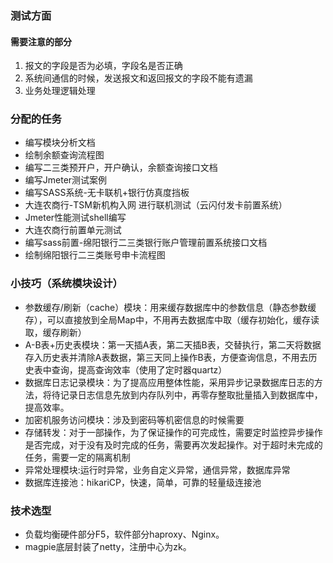 ### 测试方面

#### 需要注意的部分

1. 报文的字段是否为必填，字段名是否正确
2. 系统间通信的时候，发送报文和返回报文的字段不能有遗漏
3. 业务处理逻辑处理



### 分配的任务

- 编写模块分析文档
- 绘制余额查询流程图
- 编写二三类预开户，开户确认，余额查询接口文档
- 编写Jmeter测试案例
- 编写SASS系统-无卡联机+银行仿真度挡板
- 大连农商行-TSM新机构入网 进行联机测试（云闪付发卡前置系统）
- Jmeter性能测试shell编写
- 大连农商行前置单元测试
- 编写sass前置-绵阳银行二三类银行账户管理前置系统接口文档
- 绘制绵阳银行二三类账号申卡流程图

### 小技巧（系统模块设计）

- 参数缓存/刷新（cache）模块：用来缓存数据库中的参数信息（静态参数缓存），可以直接放到全局Map中，不用再去数据库中取（缓存初始化，缓存读取，缓存刷新）
- A-B表+历史表模块：第一天插A表，第二天插B表，交替执行，第二天将数据存入历史表并清除A表数据，第三天同上操作B表，方便查询信息，不用去历史表中查询，提高查询效率（使用了定时器quartz）
- 数据库日志记录模块：为了提高应用整体性能，采用异步记录数据库日志的方法，将待记录日志信息先放到内存队列中，再零存整取批量插入到数据库中，提高效率。
- 加密机服务访问模块：涉及到密码等机密信息的时候需要
- 存储转发：对于一部操作，为了保证操作的可完成性，需要定时监控异步操作是否完成，对于没有及时完成的任务，需要再次发起操作。对于超时未完成的任务，需要一定的隔离机制
- 异常处理模块:运行时异常，业务自定义异常，通信异常，数据库异常
- 数据库连接池：hikariCP，快速，简单，可靠的轻量级连接池

### 技术选型

- 负载均衡硬件部分F5，软件部分haproxy、Nginx。
- magpie底层封装了netty，注册中心为zk。